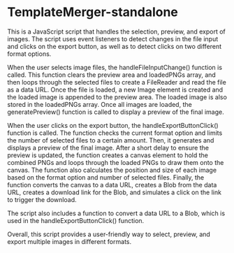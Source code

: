 # TemplateMerger-standalone

This is a JavaScript script that handles the selection, preview, and export of images. The script uses event listeners to detect changes in the file input and clicks on the export button, as well as to detect clicks on two different format options.

When the user selects image files, the handleFileInputChange() function is called. This function clears the preview area and loadedPNGs array, and then loops through the selected files to create a FileReader and read the file as a data URL. Once the file is loaded, a new Image element is created and the loaded image is appended to the preview area. The loaded image is also stored in the loadedPNGs array. Once all images are loaded, the generatePreview() function is called to display a preview of the final image.

When the user clicks on the export button, the handleExportButtonClick() function is called. The function checks the current format option and limits the number of selected files to a certain amount. Then, it generates and displays a preview of the final image. After a short delay to ensure the preview is updated, the function creates a canvas element to hold the combined PNGs and loops through the loaded PNGs to draw them onto the canvas. The function also calculates the position and size of each image based on the format option and number of selected files. Finally, the function converts the canvas to a data URL, creates a Blob from the data URL, creates a download link for the Blob, and simulates a click on the link to trigger the download.

The script also includes a function to convert a data URL to a Blob, which is used in the handleExportButtonClick() function.

Overall, this script provides a user-friendly way to select, preview, and export multiple images in different formats.
